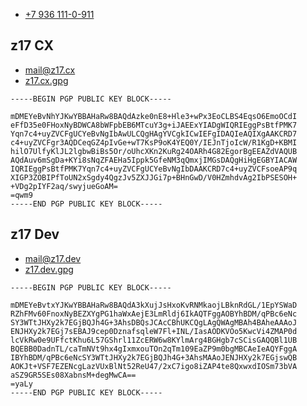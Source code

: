 - [+7 936 111-0-911](tel:+79361110911)

## z17 CX

- [mail@z17.cx](mailto:mail@z17.cx)
- [z17.cx.gpg](/keys/z17.cx.gpg)

```
-----BEGIN PGP PUBLIC KEY BLOCK-----

mDMEYeBvNhYJKwYBBAHaRw8BAQdAzke0nE8+Hle3+wPx3EoCLBS4EqsO6EmoOCdI
eFfD35e0FHoxNyBDWCA8bWFpbEB6MTcuY3g+iJAEExYIADgWIQRIEggPsBtfPMK7
Yqn7c4+uyZVCFgUCYeBvNgIbAwULCQgHAgYVCgkICwIEFgIDAQIeAQIXgAAKCRD7
c4+uyZVCFgr3AQDCeqGZ4pIvGe+wT7KsP9oK4YEQ0Y/IEJnTjoIcW/R1KgD+KBMI
hilO7UlfyKlJL2lgbwBiBs5Or/oUhcXKn2KuRg24OARh4G82EgorBgEEAZdVAQUB
AQdAuv6mSgDa+KYi8sNqZFAEHa5Ippk5GfeNM3qQmxjIMGsDAQgHiHgEGBYIACAW
IQRIEggPsBtfPMK7Yqn7c4+uyZVCFgUCYeBvNgIbDAAKCRD7c4+uyZVCFsoeAP9q
XIGP3ZOBIPfToUN2xSgdy4QgzJv5ZXJJGi7p+BHnGwD/V0HZmhdvAg2IbPSESOH+
+VDg2pIYF2aq/swyjueGoAM=
=qwm9
-----END PGP PUBLIC KEY BLOCK-----
```

## z17 Dev

- [mail@z17.dev](mailto:mail@z17.dev)
- [z17.dev.gpg](/keys/z17.dev.gpg)

```
-----BEGIN PGP PUBLIC KEY BLOCK-----

mDMEYeBvtxYJKwYBBAHaRw8BAQdA3kXujJsHxoKvRNMkaojLBknRdGL/1EpYSWaD
RZhFMv60FnoxNyBEZXYgPG1haWxAejE3LmRldj6IkAQTFggAOBYhBDM/qPBc6eNc
SY3WTtJHXy2k7EGjBQJh4G+3AhsDBQsJCAcCBhUKCQgLAgQWAgMBAh4BAheAAAoJ
ENJHXy2k7EGj7sEBAJ9cep0DznafsqleW7Fl+INL/IasAODKVOo5KwcVi4ZMAP0d
lcVkRw0e9UFfctKhu6L57GShrl11ZcERW6w8KYlmArg4BGHgb7cSCisGAQQBl1UB
BQEBB0DadnTL/caTmNVt9hx4gIxmxouTOn2qTm109EaZP9m0bgMBCAeIeAQYFggA
IBYhBDM/qPBc6eNcSY3WTtJHXy2k7EGjBQJh4G+3AhsMAAoJENJHXy2k7EGjswQB
AOKJt+VSF7EZENcgLazVUxBlNt52ReU47/2xC7igo8iZAP4te8QxwxdIOSm73bVA
aSZ9GR5SEs08XabnsM+degMwCA==
=yaLy
-----END PGP PUBLIC KEY BLOCK-----
```

